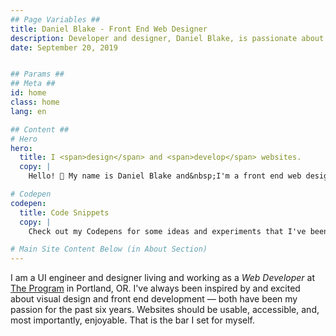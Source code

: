 ```yaml
---
## Page Variables ##
title: Daniel Blake - Front End Web Designer
description: Developer and designer, Daniel Blake, is passionate about building responsive and accessible websites.
date: September 20, 2019


## Params ##
## Meta ##
id: home
class: home
lang: en

## Content ##
# Hero
hero:
  title: I <span>design</span> and <span>develop</span> websites.
  copy: |
    Hello! 👋 My name is Daniel Blake and&nbsp;I'm a front end web designer who believes that websites should be simple, accessible, responsive, and&nbsp;fast.

# Codepen
codepen:
  title: Code Snippets
  copy: |
    Check out my Codepens for some ideas and experiments that I've been working&nbsp;on.

# Main Site Content Below (in About Section)
---
```


I am a UI engineer and designer living and working as a <i>Web&nbsp;Developer</i> at <a href='https://theprogrampdx.com' rel='external noreferrer noopener' target='_blank'>The Program</a> in Portland,&nbsp;OR. I've always been inspired by and excited about visual design and front end development &mdash; both have been my passion for the past six years. Websites should be usable, accessible, and, most importantly, enjoyable. That is the bar I set for&nbsp;myself.
